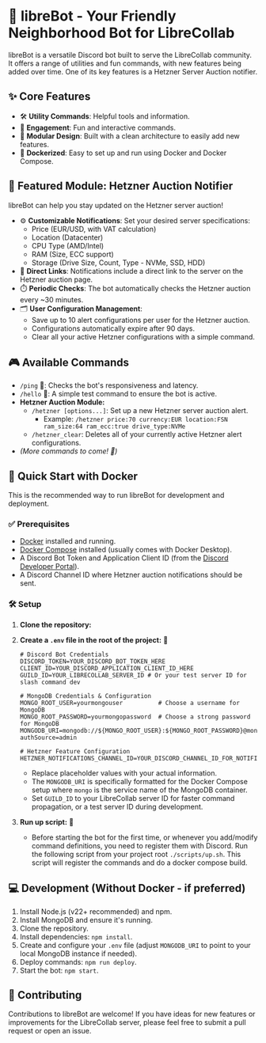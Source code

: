 # 🤖 libreBot - Your Friendly Neighborhood Bot for LibreCollab

libreBot is a versatile Discord bot built to serve the LibreCollab community. It offers a range of utilities and fun commands, with new features being added over time. One of its key features is a Hetzner Server Auction notifier.

## ✨ Core Features

*   🛠️ **Utility Commands**: Helpful tools and information.
*   🎉 **Engagement**: Fun and interactive commands.
*   🧱 **Modular Design**: Built with a clean architecture to easily add new features.
*   🐳 **Dockerized**: Easy to set up and run using Docker and Docker Compose.

## 📡 Featured Module: Hetzner Auction Notifier

libreBot can help you stay updated on the Hetzner server auction!
*   ⚙️ **Customizable Notifications**: Set your desired server specifications:
    *   Price (EUR/USD, with VAT calculation)
    *   Location (Datacenter)
    *   CPU Type (AMD/Intel)
    *   RAM (Size, ECC support)
    *   Storage (Drive Size, Count, Type - NVMe, SSD, HDD)
*   🔗 **Direct Links**: Notifications include a direct link to the server on the Hetzner auction page.
*   ⏱️ **Periodic Checks**: The bot automatically checks the Hetzner auction every ~30 minutes.
*   🗂️ **User Configuration Management**:
    *   Save up to 10 alert configurations per user for the Hetzner auction.
    *   Configurations automatically expire after 90 days.
    *   Clear all your active Hetzner configurations with a simple command.

## 🎮 Available Commands

*   `/ping` 📶: Checks the bot's responsiveness and latency.
*   `/hello` 👋: A simple test command to ensure the bot is active.
*   **Hetzner Auction Module:**
    *   `/hetzner [options...]`: Set up a new Hetzner server auction alert.
        *   Example: `/hetzner price:70 currency:EUR location:FSN ram_size:64 ram_ecc:true drive_type:NVMe`
    *   `/hetzner_clear`: Deletes all of your currently active Hetzner alert configurations.
*   *(More commands to come! 🚀)*

## 🐳 Quick Start with Docker

This is the recommended way to run libreBot for development and deployment.

### ✅ Prerequisites

*   [Docker](https://www.docker.com/get-started) installed and running.
*   [Docker Compose](https://docs.docker.com/compose/install/) installed (usually comes with Docker Desktop).
*   A Discord Bot Token and Application Client ID (from the [Discord Developer Portal](https://discord.com/developers/applications)).
*   A Discord Channel ID where Hetzner auction notifications should be sent.

### 🛠️ Setup

1.  **Clone the repository:**

2.  **Create a `.env` file in the root of the project:** 📄
    ```env
    # Discord Bot Credentials
    DISCORD_TOKEN=YOUR_DISCORD_BOT_TOKEN_HERE
    CLIENT_ID=YOUR_DISCORD_APPLICATION_CLIENT_ID_HERE
    GUILD_ID=YOUR_LIBRECOLLAB_SERVER_ID # Or your test server ID for slash command dev

    # MongoDB Credentials & Configuration
    MONGO_ROOT_USER=yourmongouser          # Choose a username for MongoDB
    MONGO_ROOT_PASSWORD=yourmongopassword  # Choose a strong password for MongoDB
    MONGODB_URI=mongodb://${MONGO_ROOT_USER}:${MONGO_ROOT_PASSWORD}@mongo:27017/hetzner_alerts_db?authSource=admin

    # Hetzner Feature Configuration
    HETZNER_NOTIFICATIONS_CHANNEL_ID=YOUR_DISCORD_CHANNEL_ID_FOR_NOTIFICATIONS
    ```
    *   Replace placeholder values with your actual information.
    *   The `MONGODB_URI` is specifically formatted for the Docker Compose setup where `mongo` is the service name of the MongoDB container.
    *   Set `GUILD_ID` to your LibreCollab server ID for faster command propagation, or a test server ID during development.

3.  **Run up script:** 📜
    - Before starting the bot for the first time, or whenever you add/modify command definitions, you need to register them with Discord. Run the following script from your project root `./scripts/up.sh`. This script will register the commands and do a docker compose build.

## 💻 Development (Without Docker - if preferred)

1.  Install Node.js (v22+ recommended) and npm.
2.  Install MongoDB and ensure it's running.
3.  Clone the repository.
4.  Install dependencies: `npm install`.
5.  Create and configure your `.env` file (adjust `MONGODB_URI` to point to your local MongoDB instance if needed).
6.  Deploy commands: `npm run deploy`.
7.  Start the bot: `npm start`.

## 🤝 Contributing

Contributions to libreBot are welcome! If you have ideas for new features or improvements for the LibreCollab server, please feel free to submit a pull request or open an issue.
